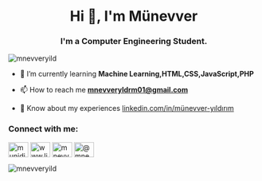 






<h1 align="center">Hi 👋, I'm Münevver</h1>
<h3 align="center">I'm a Computer Engineering Student.</h3>

<p align="left"> <img src="https://komarev.com/ghpvc/?username=mnevveryild&label=Profile%20views&color=0e75b6&style=flat" alt="mnevveryild" /> </p>

- 🌱 I’m currently learning **Machine Learning,HTML,CSS,JavaScript,PHP**

- 📫 How to reach me **mnevveryldrm01@gmail.com**

- 📄 Know about my experiences [linkedin.com/in/münevver-yıldırım](linkedin.com/in/münevver-yıldırım)

<h3 align="left">Connect with me:</h3>
<p align="left">
<a href="https://twitter.com/munidiyebiri" target="blank"><img align="center" src="https://raw.githubusercontent.com/rahuldkjain/github-profile-readme-generator/master/src/images/icons/Social/twitter.svg" alt="munidiyebiri" height="30" width="40" /></a>
<a href="https://linkedin.com/in/www.linkedin.com/in/münevver-yıldırım" target="blank"><img align="center" src="https://raw.githubusercontent.com/rahuldkjain/github-profile-readme-generator/master/src/images/icons/Social/linked-in-alt.svg" alt="www.linkedin.com/in/münevver-yıldırım" height="30" width="40" /></a>
<a href="https://instagram.com/mnevver.yldrm" target="blank"><img align="center" src="https://raw.githubusercontent.com/rahuldkjain/github-profile-readme-generator/master/src/images/icons/Social/instagram.svg" alt="mnevver.yldrm" height="30" width="40" /></a>
<a href="https://medium.com/@mnevveryld05" target="blank"><img align="center" src="https://raw.githubusercontent.com/rahuldkjain/github-profile-readme-generator/master/src/images/icons/Social/medium.svg" alt="@mnevveryld05" height="30" width="40" /></a>
</p>


<p><img align="center" src="https://github-readme-stats.vercel.app/api/top-langs?username=mnevveryild&show_icons=true&locale=en&layout=compact" alt="mnevveryild" /></p>







